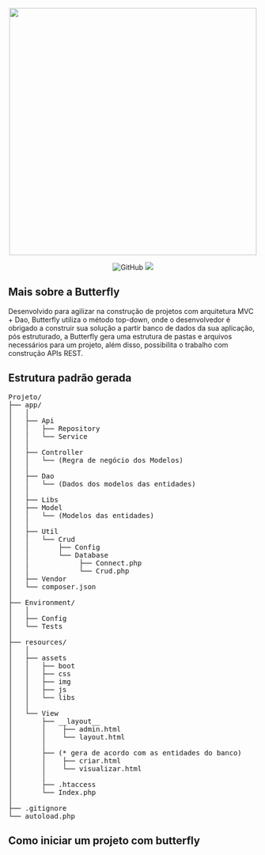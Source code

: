 <p align="center"><a href="https://laravel.com" target="_blank"><img src="https://raw.githubusercontent.com/gdk46/privado/4c5128b8c938b6f6a3c5b83f24f10e15bcfedeb3/butterfly/Group%201.svg?token=AMZ23B6GBZQQ6XBQ3HKDM4TAAXHN6" width="500"></a></p>

<p align="center">
    <img alt="GitHub" src="https://img.shields.io/github/license/gdk46/Butterfly?color=blueviolet">
    <img src="https://img.shields.io/badge/version-1.0.0-blueviolet">
</p>

## Mais sobre a Butterfly
Desenvolvido para agilizar na construção de projetos com arquitetura MVC + Dao, Butterfly utiliza o método
top-down, onde o desenvolvedor é obrigado a construir sua solução a partir banco de dados da sua aplicação, pós estruturado,
a Butterfly gera uma estrutura de pastas e arquivos necessários para um projeto, além disso, possibilita o trabalho com construção APIs REST.

## Estrutura padrão gerada
<pre>
Projeto/
├── app/
│   │
│   ├── Api
│   │   ├── Repository
│   │   └── Service
│   │
│   ├── Controller
│   │   └── (Regra de negócio dos Modelos)
│   │
│   ├── Dao
│   │   └── (Dados dos modelos das entidades)
│   │
│   ├── Libs
│   ├── Model
│   │   └── (Modelos das entidades)
│   │
│   ├── Util
│   │   └── Crud
│   │       ├── Config
│   │       └── Database
│   │            ├── Connect.php
│   │            └── Crud.php
│   ├── Vendor
│   └── composer.json
│
├── Environment/
│   │
│   ├── Config
│   └── Tests
│
├── resources/
│   │
│   ├── assets
│   │   ├── boot
│   │   ├── css
│   │   ├── img
│   │   ├── js
│   │   └── libs
│   │
│   └── View
│       ├── __layout__
│       │    ├── admin.html
│       │    └── layout.html
│       │
│       ├── (* gera de acordo com as entidades do banco)
│       │    ├── criar.html
│       │    └── visualizar.html
│       │
│       ├── .htaccess
│       └── Index.php
│
├── .gitignore
└── autoload.php
</pre>

## Como iniciar um projeto com butterfly 
